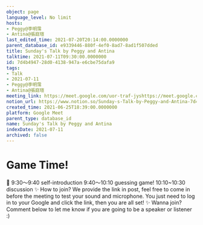 ```yaml
---
object: page
language_level: No limit
hosts:
- Peggy@李明霈
- Antina@張庭瑄
last_edited_time: 2021-07-20T20:14:00.0000000
parent_database_id: e9339446-880f-4ef0-8ad7-8ad1f507dded
title: Sunday's Talk by Peggy and Antina
talktime: 2021-07-11T09:30:00.0000000
id: 7d4b4947-28d0-4138-947a-e6cbe75dafa9
tags:
- Talk
- 2021-07-11
- Peggy@李明霈
- Antina@張庭瑄
meeting_link: https://meet.google.com/uor-traf-jyshttps://meet.google.com/uor-traf-jys
notion_url: https://www.notion.so/Sunday-s-Talk-by-Peggy-and-Antina-7d4b494728d04138947ae6cbe75dafa9
created_time: 2021-06-25T18:39:00.0000000
platform: Google Meet
parent_type: database_id
name: Sunday's Talk by Peggy and Antina
indexDate: 2021-07-11
archived: false
---
```



# Game Time!
📅
9:30～9:40 self-introduction
9:40～10:10 guessing game!
10:10~10:30 discussion
✨
How to join?
We provide the link in post, feel free to come in before the meeting to test your sound and microphone. You just need to log in to your Google and click the link, then you are all set!
✨
Wanna join?
Comment below to let me know if you are going to be a speaker or listener :)


